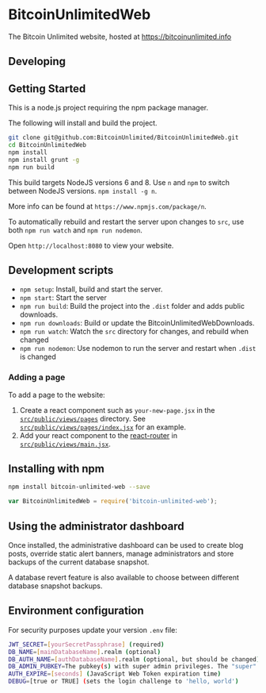 # BitcoinUnlimitedWeb

The Bitcoin Unlimited website, hosted at https://bitcoinunlimited.info

## Developing

## Getting Started

This is a node.js project requiring the npm package manager.

The following will install and build the project.

```bash
git clone git@github.com:BitcoinUnlimited/BitcoinUnlimitedWeb.git
cd BitcoinUnlimitedWeb
npm install
npm install grunt -g
npm run build
```

This build targets NodeJS versions 6 and 8. Use `n` and `npm` to switch between NodeJS versions. `npm install -g n`.

More info can be found at `https://www.npmjs.com/package/n`.

To automatically rebuild and restart the server upon changes to `src`, use both `npm run watch` and `npm run nodemon`.

Open `http://localhost:8080` to view your website.

## Development scripts

* `npm setup`: Install, build and start the server.
* `npm start`: Start the server
* `npm run build`: Build the project into the `.dist` folder and adds public downloads.
* `npm run downloads`: Build or update the BitcoinUnlimitedWebDownloads.
* `npm run watch`: Watch the `src` directory for changes, and rebuild when changed
* `npm run nodemon`: Use nodemon to run the server and restart when `.dist` is changed

### Adding a page

To add a page to the website:

1. Create a react component such as `your-new-page.jsx` in the [`src/public/views/pages`](https://github.com/BitcoinUnlimited/BitcoinUnlimitedWeb/tree/master/src/public/views/pages) directory. See [`src/public/views/pages/index.jsx`](https://github.com/BitcoinUnlimited/BitcoinUnlimitedWeb/blob/master/src/public/views/pages/index.jsx) for an example.
2. Add your react component to the [react-router](https://github.com/reactjs/react-router) in [`src/public/views/main.jsx`](https://github.com/BitcoinUnlimited/BitcoinUnlimitedWeb/blob/master/src/public/views/main.jsx).

## Installing with npm

```bash
npm install bitcoin-unlimited-web --save
```

```javascript
var BitcoinUnlimitedWeb = require('bitcoin-unlimited-web');
```

## Using the administrator dashboard

Once installed, the administrative dashboard can be used to create blog posts, override static alert banners, manage administrators and store backups of the current database snapshot.

A database revert feature is also available to choose between different database snapshot backups.

## Environment configuration

For security purposes update your version `.env` file:

```bash
JWT_SECRET=[yourSecretPassphrase] (required)
DB_NAME=[mainDatabaseName].realm (optional)
DB_AUTH_NAME=[authDatabaseName].realm (optional, but should be changed)
DB_ADMIN_PUBKEY=The pubkey(s) with super admin privileges. The "super" admin can add other pubkeys via the dashboard interface. Separate pubkeys with commas and exclude spaces.
AUTH_EXPIRE=[seconds] (JavaScript Web Token expiration time)
DEBUG=[true or TRUE] (sets the login challenge to 'hello, world')
```
